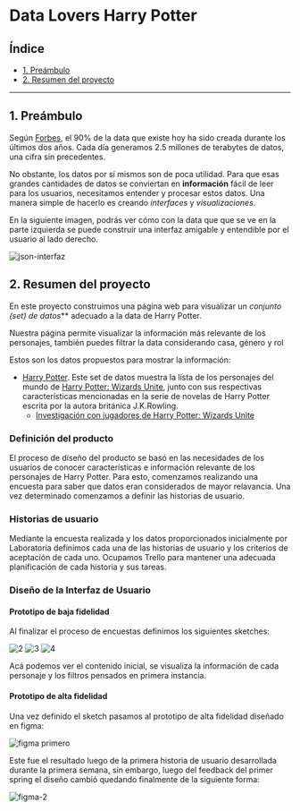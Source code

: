 # Data Lovers Harry Potter

## Índice

* [1. Preámbulo](#1-preámbulo)
* [2. Resumen del proyecto](#2-resumen-del-proyecto)

***

## 1. Preámbulo

Según [Forbes](https://www.forbes.com/sites/bernardmarr/2018/05/21/how-much-data-do-we-create-every-day-the-mind-blowing-stats-everyone-should-read),
el 90% de la data que existe hoy ha sido creada durante los últimos dos años.
Cada día generamos 2.5 millones de terabytes de datos, una cifra sin
precedentes.

No obstante, los datos por sí mismos son de poca utilidad. Para que esas
grandes cantidades de datos se conviertan en **información** fácil de leer para
los usuarios, necesitamos entender y procesar estos datos. Una manera simple de
hacerlo es creando _interfaces_ y _visualizaciones_.

En la siguiente imagen, podrás ver cómo con la data que que se ve en la parte
izquierda se puede construir una interfaz amigable y entendible por el usuario
al lado derecho.

![json-interfaz](https://lh4.googleusercontent.com/Tn-RPXS26pVvOTdUzRT1KVaJ-_QbFs9SpcGLxSPE43fgbHaXtFgMUInuDt7kV41DkT1j8Tt29V0LxQW7SMtC6digOIhfTXSBKdwI08wUwhD3RAqlwy0hjfmhZ2BFe91mtmCSEqysfgk)

## 2. Resumen del proyecto

En este proyecto construimos una página web para visualizar un
_conjunto (set) de datos_** adecuado a la data de Harry Potter.

Nuestra página permite visualizar la información más relevante de los
personajes, también puedes filtrar la data considerando casa, género y rol

Estos son los datos propuestos para mostrar la información:

* [Harry Potter](src/data/potter/potter.json).
     Este set de datos muestra la lista de los personajes del mundo de [Harry Potter: Wizards Unite](https://www.wizardingworld.com/), junto con sus respectivas características mencionadas en la serie de novelas de Harry Potter escrita por la autora británica J.K.Rowling.
     - [Investigación con jugadores de Harry Potter: Wizards Unite](src/data/potter/README.md)

### Definición del producto

El proceso de diseño del producto se basó en las necesidades de los usuarios de conocer características
e información relevante de los personajes de Harry Potter.
Para esto, comenzamos realizando una encuesta para saber que datos eran considerados de mayor relavancia. Una
vez determinado comenzamos a definir las historias de usuario.

### Historias de usuario

Mediante la encuesta realizada y los datos proporcionados inicialmente por Laboratoria definimos cada una de 
las historias de usuario y los criterios de aceptación de cada uno. Ocupamos Trello para mantener una adecuada planificación de cada historia y sus tareas.

### Diseño de la Interfaz de Usuario

#### Prototipo de baja fidelidad

Al finalizar el proceso de encuestas definimos los siguientes sketches:

![2](https://user-images.githubusercontent.com/66650610/87066878-46ed9880-c1e1-11ea-8088-73408ec57b64.jpeg)
![3](https://user-images.githubusercontent.com/66650610/87066918-52d95a80-c1e1-11ea-8478-69a70f41380f.jpeg)
![4](https://user-images.githubusercontent.com/66650610/87066943-5d93ef80-c1e1-11ea-9e13-897168bbe14e.jpeg)

Acá podemos ver el contenido inicial, se visualiza la información de cada personaje y los 
filtros pensados en primera instancia.


#### Prototipo de alta fidelidad

Una vez definido el sketch pasamos al prototipo de alta fidelidad diseñado en figma:

![figma primero](https://user-images.githubusercontent.com/66650610/87202451-965dc280-c2ce-11ea-89af-f58d2a2c49ee.png)

Este fue el resultado luego de la primera historia de usuario desarrollada durante la primera semana, sin embargo, luego del feedback del primer spring el diseño cambió quedando finalmente de la siguiente forma: 
 
 ![figma-2](https://user-images.githubusercontent.com/66650610/87203095-e7ba8180-c2cf-11ea-8713-11ebc581044c.jpeg)



